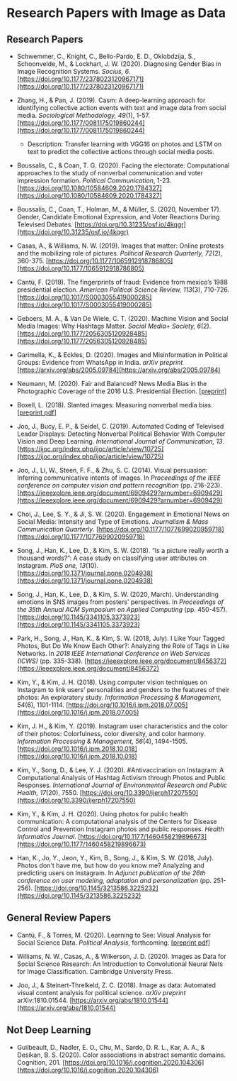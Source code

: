# Research Papers with Image as Data

## Research Papers

- Schwemmer, C., Knight, C., Bello-Pardo, E. D., Oklobdzija, S., Schoonvelde, M., & Lockhart, J. W. (2020). Diagnosing Gender Bias in Image Recognition Systems. *Socius, 6*. [https://doi.org/10.1177/2378023120967171](https://doi.org/10.1177/2378023120967171)

- Zhang, H., & Pan, J. (2019). Casm: A deep-learning approach for identifying collective action events with text and image data from social media. *Sociological Methodology, 49*(1), 1-57. [https://doi.org/10.1177/0081175019860244](https://doi.org/10.1177/0081175019860244)

  - Description: Transfer learning with VGG16 on photos and LSTM on text to predict the collective actions through social media posts.

- Boussalis, C., & Coan, T. G. (2020). Facing the electorate: Computational approaches to the study of nonverbal communication and voter impression formation. *Political Communication*, 1-23. [https://doi.org/10.1080/10584609.2020.1784327](https://doi.org/10.1080/10584609.2020.1784327)

- Boussalis, C., Coan, T., Holman, M., & Müller, S. (2020, November 17). Gender, Candidate Emotional Expression, and Voter Reactions During Televised Debates. [https://doi.org/10.31235/osf.io/4kqgr](https://doi.org/10.31235/osf.io/4kqgr)

- Casas, A., & Williams, N. W. (2019). Images that matter: Online protests and the mobilizing role of pictures. *Political Research Quarterly, 72*(2), 360-375. [https://doi.org/10.1177/1065912918786805](https://doi.org/10.1177/1065912918786805)

- Cantú, F. (2019). The fingerprints of fraud: Evidence from mexico’s 1988 presidential election. *American Political Science Review, 113*(3), 710-726. [https://doi.org/10.1017/S0003055419000285](https://doi.org/10.1017/S0003055419000285)

- Geboers, M. A., & Van De Wiele, C. T. (2020). Machine Vision and Social Media Images: Why Hashtags Matter. *Social Media+ Society, 6*(2). [https://doi.org/10.1177/2056305120928485](https://doi.org/10.1177/2056305120928485)

- Garimella, K., & Eckles, D. (2020). Images and Misinformation in Political Groups: Evidence from WhatsApp in India. *arXiv preprint* [https://arxiv.org/abs/2005.09784](https://arxiv.org/abs/2005.09784)

- Neumann, M. (2020). Fair and Balanced? News Media Bias in the Photographic Coverage of the 2016 U.S. Presidential Election. [[preprint]](https://markusneumann.github.io/research/mediabias)

- Boxell, L. (2018). Slanted images: Measuring nonverbal media bias. [[preprint pdf]](https://mpra.ub.uni-muenchen.de/89047/1/MPRA_paper_89047.pdf)

- Joo, J., Bucy, E. P., & Seidel, C. (2019). Automated Coding of Televised Leader Displays: Detecting Nonverbal Political Behavior With Computer Vision and Deep Learning. *International Journal of Communication, 13*. [https://ijoc.org/index.php/ijoc/article/view/10725](https://ijoc.org/index.php/ijoc/article/view/10725)

- Joo, J., Li, W., Steen, F. F., & Zhu, S. C. (2014). Visual persuasion: Inferring communicative intents of images. In *Proceedings of the IEEE conference on computer vision and pattern recognition* (pp. 216-223). [https://ieeexplore.ieee.org/document/6909429?arnumber=6909429](https://ieeexplore.ieee.org/document/6909429?arnumber=6909429)

- Choi, J., Lee, S. Y., & Ji, S. W. (2020). Engagement in Emotional News on Social Media: Intensity and Type of Emotions. *Journalism & Mass Communication Quarterly*. [https://doi.org/10.1177/1077699020959718](https://doi.org/10.1177/1077699020959718)

- Song, J., Han, K., Lee, D., & Kim, S. W. (2018). “Is a picture really worth a thousand words?”: A case study on classifying user attributes on Instagram. *PloS one, 13*(10). [https://doi.org/10.1371/journal.pone.0204938](https://doi.org/10.1371/journal.pone.0204938)

- Song, J., Han, K., Lee, D., & Kim, S. W. (2020, March). Understanding emotions in SNS images from posters' perspectives. In *Proceedings of the 35th Annual ACM Symposium on Applied Computing* (pp. 450-457). [https://doi.org/10.1145/3341105.3373923](https://doi.org/10.1145/3341105.3373923)

- Park, H., Song, J., Han, K., & Kim, S. W. (2018, July). I Like Your Tagged Photos, But Do We Know Each Other?: Analyzing the Role of Tags in Like Networks. In *2018 IEEE International Conference on Web Services (ICWS)* (pp. 335-338). [https://ieeexplore.ieee.org/document/8456372](https://ieeexplore.ieee.org/document/8456372)

- Kim, Y., & Kim, J. H. (2018). Using computer vision techniques on Instagram to link users’ personalities and genders to the features of their photos: An exploratory study. *Information Processing & Management, 54*(6), 1101-1114. [https://doi.org/10.1016/j.ipm.2018.07.005](https://doi.org/10.1016/j.ipm.2018.07.005)

- Kim, J. H., & Kim, Y. (2019). Instagram user characteristics and the color of their photos: Colorfulness, color diversity, and color harmony. *Information Processing & Management, 56*(4), 1494-1505. [https://doi.org/10.1016/j.ipm.2018.10.018](https://doi.org/10.1016/j.ipm.2018.10.018)

- Kim, Y., Song, D., & Lee, Y. J. (2020). #Antivaccination on Instagram: A Computational Analysis of Hashtag Activism through Photos and Public Responses. *International Journal of Environmental Research and Public Health, 17*(20), 7550. [https://doi.org/10.3390/ijerph17207550](https://doi.org/10.3390/ijerph17207550)

- Kim, Y., & Kim, J. H. (2020). Using photos for public health communication: A computational analysis of the Centers for Disease Control and Prevention Instagram photos and public responses. *Health Informatics Journal*. [https://doi.org/10.1177/1460458219896673](https://doi.org/10.1177/1460458219896673)

- Han, K., Jo, Y., Jeon, Y., Kim, B., Song, J., & Kim, S. W. (2018, July). Photos don't have me, but how do you know me? Analyzing and predicting users on Instagram. In *Adjunct publication of the 26th conference on user modeling, adaptation and personalization* (pp. 251-256). [https://doi.org/10.1145/3213586.3225232](https://doi.org/10.1145/3213586.3225232)

## General Review Papers

- Cantú, F., & Torres, M. (2020). Learning to See: Visual Analysis for Social Science Data. *Political Analysis*, forthcoming. [[preprint pdf]](https://franciscocantu.github.io/Papers/LearningToSee_Main.pdf)

- Williams, N. W., Casas, A., & Wilkerson, J. D. (2020). Images as Data for Social Science Research: An Introduction to Convolutional Neural Nets for Image Classification. Cambridge University Press.

- Joo, J., & Steinert-Threlkeld, Z. C. (2018). Image as data: Automated visual content analysis for political science. *arXiv preprint* arXiv:1810.01544. [https://arxiv.org/abs/1810.01544](https://arxiv.org/abs/1810.01544)

## Not Deep Learning

- Guilbeault, D., Nadler, E. O., Chu, M., Sardo, D. R. L., Kar, A. A., & Desikan, B. S. (2020). Color associations in abstract semantic domains. Cognition, 201. [https://doi.org/10.1016/j.cognition.2020.104306](https://doi.org/10.1016/j.cognition.2020.104306)
